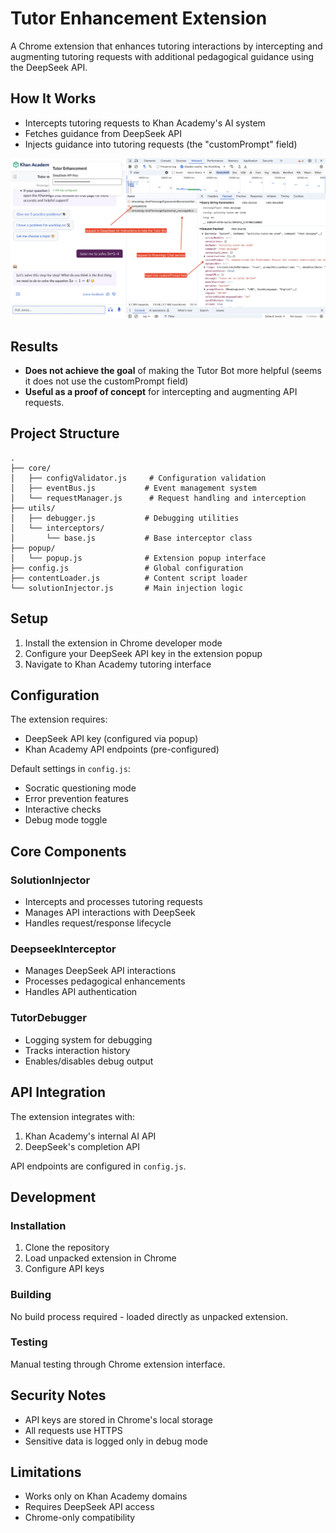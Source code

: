 # Tutor Enhancement Extension

A Chrome extension that enhances tutoring interactions by intercepting and augmenting tutoring requests with additional pedagogical guidance using the DeepSeek API.

## How It Works

- Intercepts tutoring requests to Khan Academy's AI system
- Fetches guidance from DeepSeek API
- Injects guidance into tutoring requests (the "customPrompt" field)

<img src="./how_it_works.jpg" alt="How It Works" width="800">

## Results

- **Does not achieve the goal** of making the Tutor Bot more helpful (seems it does not use the customPrompt field)
- **Useful as a proof of concept** for intercepting and augmenting API requests.


## Project Structure

```
.
├── core/
│   ├── configValidator.js     # Configuration validation
│   ├── eventBus.js           # Event management system
│   └── requestManager.js      # Request handling and interception
├── utils/
│   ├── debugger.js           # Debugging utilities
│   └── interceptors/
│       └── base.js           # Base interceptor class
├── popup/
│   └── popup.js              # Extension popup interface
├── config.js                 # Global configuration
├── contentLoader.js          # Content script loader
└── solutionInjector.js       # Main injection logic
```

## Setup

1. Install the extension in Chrome developer mode
2. Configure your DeepSeek API key in the extension popup
3. Navigate to Khan Academy tutoring interface

## Configuration

The extension requires:

- DeepSeek API key (configured via popup)
- Khan Academy API endpoints (pre-configured)

Default settings in `config.js`:

- Socratic questioning mode
- Error prevention features
- Interactive checks
- Debug mode toggle

## Core Components

### SolutionInjector

- Intercepts and processes tutoring requests
- Manages API interactions with DeepSeek
- Handles request/response lifecycle

### DeepseekInterceptor

- Manages DeepSeek API interactions
- Processes pedagogical enhancements
- Handles API authentication

### TutorDebugger

- Logging system for debugging
- Tracks interaction history
- Enables/disables debug output

## API Integration

The extension integrates with:

1. Khan Academy's internal AI API
2. DeepSeek's completion API

API endpoints are configured in `config.js`.

## Development

### Installation

1. Clone the repository
2. Load unpacked extension in Chrome
3. Configure API keys

### Building

No build process required - loaded directly as unpacked extension.

### Testing

Manual testing through Chrome extension interface.

## Security Notes

- API keys are stored in Chrome's local storage
- All requests use HTTPS
- Sensitive data is logged only in debug mode

## Limitations

- Works only on Khan Academy domains
- Requires DeepSeek API access
- Chrome-only compatibility
